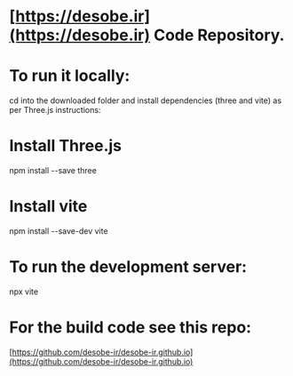 # [https://desobe.ir](https://desobe.ir) Code Repository.
# To run it locally:
cd into the downloaded folder and install dependencies (three and vite) as per Three.js instructions:
# Install Three.js
npm install --save three

# Install vite
npm install --save-dev vite

# To run the development server:
npx vite

# For the build code see this repo:
[https://github.com/desobe-ir/desobe-ir.github.io](https://github.com/desobe-ir/desobe-ir.github.io)
